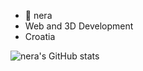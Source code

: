 -  💜 nera 
-  Web and 3D Development
-  Croatia

![nera's GitHub stats](https://github-readme-stats.vercel.app/api?username=nn3ra&count_private=true&show_icons=true&theme=material-palenight)
